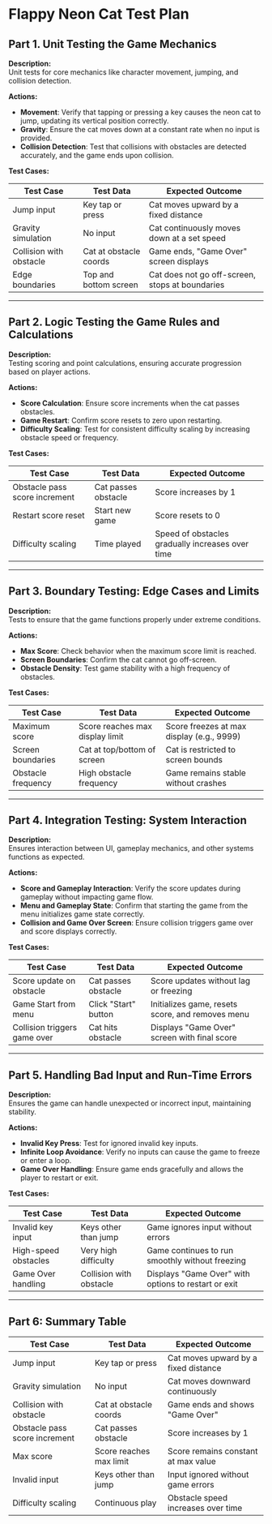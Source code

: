 # Flappy Neon Cat Test Plan

## Part 1. Unit Testing the Game Mechanics

**Description:**  
Unit tests for core mechanics like character movement, jumping, and collision detection.

**Actions:**  
- **Movement**: Verify that tapping or pressing a key causes the neon cat to jump, updating its vertical position correctly.
- **Gravity**: Ensure the cat moves down at a constant rate when no input is provided.
- **Collision Detection**: Test that collisions with obstacles are detected accurately, and the game ends upon collision.

**Test Cases:**

| Test Case               | Test Data              | Expected Outcome                                          |
|-------------------------|------------------------|-----------------------------------------------------------|
| Jump input              | Key tap or press       | Cat moves upward by a fixed distance                      |
| Gravity simulation      | No input               | Cat continuously moves down at a set speed                |
| Collision with obstacle | Cat at obstacle coords | Game ends, "Game Over" screen displays                    |
| Edge boundaries         | Top and bottom screen  | Cat does not go off-screen, stops at boundaries           |

---

## Part 2. Logic Testing the Game Rules and Calculations

**Description:**  
Testing scoring and point calculations, ensuring accurate progression based on player actions.

**Actions:**  
- **Score Calculation**: Ensure score increments when the cat passes obstacles.
- **Game Restart**: Confirm score resets to zero upon restarting.
- **Difficulty Scaling**: Test for consistent difficulty scaling by increasing obstacle speed or frequency.

**Test Cases:**

| Test Case                    | Test Data                       | Expected Outcome                                     |
|------------------------------|---------------------------------|------------------------------------------------------|
| Obstacle pass score increment| Cat passes obstacle             | Score increases by 1                                 |
| Restart score reset          | Start new game                  | Score resets to 0                                    |
| Difficulty scaling           | Time played                     | Speed of obstacles gradually increases over time     |

---

## Part 3. Boundary Testing: Edge Cases and Limits

**Description:**  
Tests to ensure that the game functions properly under extreme conditions.

**Actions:**  
- **Max Score**: Check behavior when the maximum score limit is reached.
- **Screen Boundaries**: Confirm the cat cannot go off-screen.
- **Obstacle Density**: Test game stability with a high frequency of obstacles.

**Test Cases:**

| Test Case               | Test Data                          | Expected Outcome                                      |
|-------------------------|------------------------------------|-------------------------------------------------------|
| Maximum score           | Score reaches max display limit    | Score freezes at max display (e.g., 9999)             |
| Screen boundaries       | Cat at top/bottom of screen       | Cat is restricted to screen bounds                    |
| Obstacle frequency      | High obstacle frequency           | Game remains stable without crashes                   |

---

## Part 4. Integration Testing: System Interaction

**Description:**  
Ensures interaction between UI, gameplay mechanics, and other systems functions as expected.

**Actions:**  
- **Score and Gameplay Interaction**: Verify the score updates during gameplay without impacting game flow.
- **Menu and Gameplay State**: Confirm that starting the game from the menu initializes game state correctly.
- **Collision and Game Over Screen**: Ensure collision triggers game over and score displays correctly.

**Test Cases:**

| Test Case                  | Test Data             | Expected Outcome                                     |
|----------------------------|-----------------------|------------------------------------------------------|
| Score update on obstacle   | Cat passes obstacle   | Score updates without lag or freezing                |
| Game Start from menu       | Click "Start" button  | Initializes game, resets score, and removes menu     |
| Collision triggers game over| Cat hits obstacle    | Displays "Game Over" screen with final score         |

---

## Part 5. Handling Bad Input and Run-Time Errors

**Description:**  
Ensures the game can handle unexpected or incorrect input, maintaining stability.

**Actions:**  
- **Invalid Key Press**: Test for ignored invalid key inputs.
- **Infinite Loop Avoidance**: Verify no inputs can cause the game to freeze or enter a loop.
- **Game Over Handling**: Ensure game ends gracefully and allows the player to restart or exit.

**Test Cases:**

| Test Case                  | Test Data              | Expected Outcome                                      |
|----------------------------|------------------------|-------------------------------------------------------|
| Invalid key input          | Keys other than jump   | Game ignores input without errors                     |
| High-speed obstacles       | Very high difficulty   | Game continues to run smoothly without freezing       |
| Game Over handling         | Collision with obstacle| Displays "Game Over" with options to restart or exit  |

---

## Part 6: Summary Table

| Test Case                   | Test Data               | Expected Outcome                                     |
|-----------------------------|-------------------------|------------------------------------------------------|
| Jump input                  | Key tap or press        | Cat moves upward by a fixed distance                 |
| Gravity simulation          | No input                | Cat moves downward continuously                      |
| Collision with obstacle     | Cat at obstacle coords  | Game ends and shows "Game Over"                      |
| Obstacle pass score increment | Cat passes obstacle  | Score increases by 1                                 |
| Max score                   | Score reaches max limit | Score remains constant at max value                  |
| Invalid input               | Keys other than jump    | Input ignored without game errors                    |
| Difficulty scaling          | Continuous play         | Obstacle speed increases over time                   |


